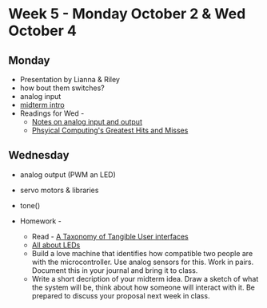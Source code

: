 # Week 5 - Monday October 2 & Wed October 4
## Monday
* Presentation by Lianna & Riley
* how bout them switches?
* analog input 
* [midterm intro](../midterm.md)
* Readings for Wed - 
  * [Notes on analog input and output](week5.md)
  * [Phsyical Computing's Greatest Hits and Misses](https://www.tigoe.com/blog/category/physicalcomputing/176/)

## Wednesday
* analog output (PWM an LED)
* servo motors & libraries
* tone()

* Homework -
  * Read -  [A Taxonomy of Tangible User interfaces](http://courses.ischool.berkeley.edu/i262/f13/readings_pdf/taxonomy.pdf)
  * [All about LEDs](https://learn.sparkfun.com/tutorials/light-emitting-diodes-leds/all)
  * Build a love machine that identifies how compatible two people are with the microcontroller. Use analog sensors for this. Work in pairs. Document this in your journal and bring it to class.
  * Write a short decription of your midterm idea. Draw a sketch of what the system will be, think about how someone will interact with it. Be prepared to discuss your proposal next week in class. 
